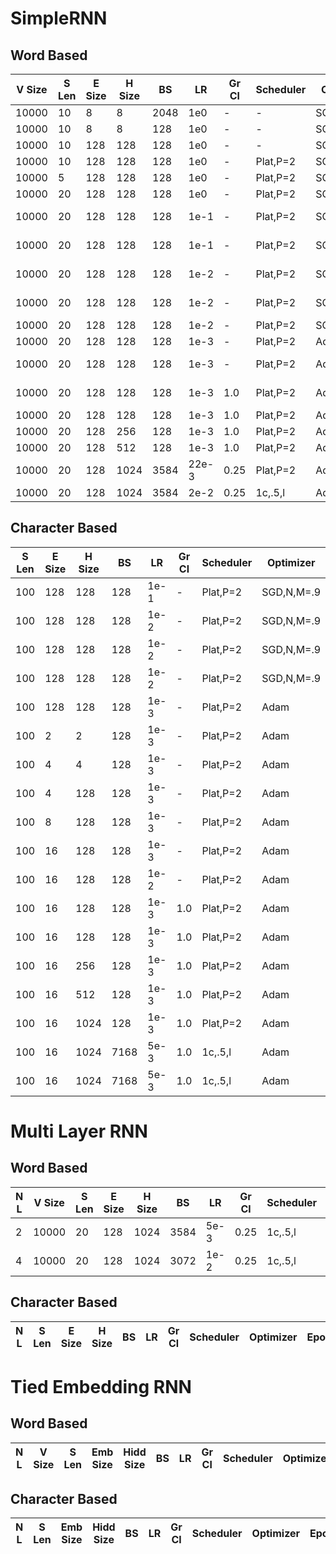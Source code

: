 # SimpleRNN

## Word Based
| V Size | S Len | E Size | H Size | BS  | LR    | Gr Cl | Scheduler | Optimizer | Epochs | Tr Acc | Va Acc | Tr CE   | Va CE   | Init     | NonLin |
| ------ | ----- | ------ | ------ | --- | ----- | ----- | --------- | --------- | ------ | ------ | ------ | ------- | ------- | -------- | ------ |
| 10000  | 10    | 8      | 8      | 2048| 1e0   | -     | -         | SGD,N,M=.9| 25     | 16.03  | 16.04  | 4.4626  | 4.4634  | -        | tanh   |
| 10000  | 10    | 8      | 8      | 128 | 1e0   | -     | -         | SGD,N,M=.9| 25     | 15.83  | 15.79  | 4.4577  | 4.4595  | -        | tanh   |
| 10000  | 10    | 128    | 128    | 128 | 1e0   | -     | -         | SGD,N,M=.9| 25     | 16.14  | 16.11  | 4.3888  | 4.3937  | -        | tanh   |
| 10000  | 10    | 128    | 128    | 128 | 1e0   | -     | Plat,P=2  | SGD,N,M=.9| 25     | 17.57  | 17.56  | 4.3140  | 4.3197  | -        | tanh   |
| 10000  | 5     | 128    | 128    | 128 | 1e0   | -     | Plat,P=2  | SGD,N,M=.9| 25     | 16.75  | 16.79  | 4.3655  | 4.3679  | -        | tanh   |
| 10000  | 20    | 128    | 128    | 128 | 1e0   | -     | Plat,P=2  | SGD,N,M=.9| 25     | 17.47  | 17.45  | 4.3218  | 4.3265  | -        | tanh   |
| 10000  | 20    | 128    | 128    | 128 | 1e-1  | -     | Plat,P=2  | SGD,N,M=.9| 25     | 17.79  | 17.74  | 4.3064  | 4.3106  | Xav Uni  | tanh   |
| 10000  | 20    | 128    | 128    | 128 | 1e-1  | -     | Plat,P=2  | SGD,N,M=.9| 25     | 18.03  | 18.00  | 4.2796  | 4.2851  | Xav Norm | tanh   |
| 10000  | 20    | 128    | 128    | 128 | 1e-2  | -     | Plat,P=2  | SGD,N,M=.9| 25     | 17.65  | 17.64  | 4.3156  | 4.3185  | Kai Uni  | relu   |
| 10000  | 20    | 128    | 128    | 128 | 1e-2  | -     | Plat,P=2  | SGD,N,M=.9| 25     | 17.37  | 17.36  | 4.3401  | 4.3418  | Kai Norm | relu   |
| 10000  | 20    | 128    | 128    | 128 | 1e-2  | -     | Plat,P=2  | SGD,N,M=.9| 25     | 17.07  | 17.06  | 4.3667  | 4.3686  | KN+ID    | relu   |
| 10000  | 20    | 128    | 128    | 128 | 1e-3  | -     | Plat,P=2  | Adam      | 25     | 18.84  | 18.81  | 4.2198  | 4.2285  | KN+ID    | relu   |
| 10000  | 20    | 128    | 128    | 128 | 1e-3  | -     | Plat,P=2  | Adam      | 25     | 18.70  | 18.65  | 4.2314  | 4.2404  | Xav Norm | tanh   |
| 10000  | 20    | 128    | 128    | 128 | 1e-3  | 1.0   | Plat,P=2  | Adam      | 25     | 18.40  | 18.39  | 4.2530  | 4.2502  | Xav Norm | tanh   |
| 10000  | 20    | 128    | 128    | 128 | 1e-3  | 1.0   | Plat,P=2  | Adam      | 25     | 18.83  | 18.78  | 4.2207  | 4.2289  | KN+ID    | relu   |
| 10000  | 20    | 128    | 256    | 128 | 1e-3  | 1.0   | Plat,P=2  | Adam      | 25     | 19.28  | 19.21  | 4.1871  | 4.2007  | KN+ID    | relu   |
| 10000  | 20    | 128    | 512    | 128 | 1e-3  | 1.0   | Plat,P=2  | Adam      | 25     | 19.93  | 19.68  | 4.1393  | 4.1678  | KN+ID    | relu   |
| 10000  | 20    | 128    | 1024   | 3584| 22e-3 | 0.25  | Plat,P=2  | Adam      | 25     | 18.26  | 18.26  | 2.2719  | 4.2668  | KN+ID    | relu   |
| 10000  | 20    | 128    | 1024   | 3584| 2e-2  | 0.25  | 1c,.5,l   | Adam      | 25     | 20.60  | 20.11  | 4.0896  | 4.1421  | KN+ID    | relu   |

## Character Based
| S Len | E Size | H Size | BS  | LR    | Gr Cl | Scheduler | Optimizer | Epochs | Tr Acc | Va Acc | Tr CE   | Va CE   | Init     | NonLin |
| ----- | ------ | ------ | --- | ----- | ----- | --------- | --------- | ------ | ------ | ------ | ------- | ------- | -------- | ------ |
| 100   | 128    | 128    | 128 | 1e-1  | -     | Plat,P=2  | SGD,N,M=.9| 25     | 54.02  | 54.01  | 1.5212  | 1.5216  | Xav Norm | tanh   |
| 100   | 128    | 128    | 128 | 1e-2  | -     | Plat,P=2  | SGD,N,M=.9| 25     | 49.94  | 49.94  | 1.6740  | 1.6742  | Kai Uni  | relu   |
| 100   | 128    | 128    | 128 | 1e-2  | -     | Plat,P=2  | SGD,N,M=.9| 25     | 51.41  | 51.39  | 1.6220  | 1.6220  | Kai Norm | relu   |
| 100   | 128    | 128    | 128 | 1e-2  | -     | Plat,P=2  | SGD,N,M=.9| 25     | 47.07  | 47.05  | 1.7677  | 1.7684  | KN+ID    | relu   |
| 100   | 128    | 128    | 128 | 1e-3  | -     | Plat,P=2  | Adam      | 25     | 54.39  | 54.37  | 1.5035  | 1.5040  | KN+ID    | relu   |
| 100   | 2      | 2      | 128 | 1e-3  | -     | Plat,P=2  | Adam      | 25     | 18.33  | 18.35  | 2.6696  | 2.6696  | KN+ID    | relu   |
| 100   | 4      | 4      | 128 | 1e-3  | -     | Plat,P=2  | Adam      | 25     | 27.25  | 27.23  | 2.4145  | 2.4154  | KN+ID    | relu   |
| 100   | 4      | 128    | 128 | 1e-3  | -     | Plat,P=2  | Adam      | 25     | 52.20  | 52.20  | 1.5887  | 1.5893  | KN+ID    | relu   |
| 100   | 8      | 128    | 128 | 1e-3  | -     | Plat,P=2  | Adam      | 25     | 53.70  | 53.68  | 1.5328  | 1.5331  | KN+ID    | relu   |
| 100   | 16     | 128    | 128 | 1e-3  | -     | Plat,P=2  | Adam      | 25     | 54.10  | 54.09  | 1.5142  | 1.5146  | KN+ID    | relu   |
| 100   | 16     | 128    | 128 | 1e-2  | -     | Plat,P=2  | Adam      | 25     | 34.61  | 34.61  | 2.1779  | 2.1779  | KN+ID    | relu   |
| 100   | 16     | 128    | 128 | 1e-3  | 1.0   | Plat,P=2  | Adam      | 25     | 54.08  | 54.04  | 1.5262  | 1.5267  | Xav Norm | tanh   |
| 100   | 16     | 128    | 128 | 1e-3  | 1.0   | Plat,P=2  | Adam      | 25     | 54.07  | 54.05  | 1.5163  | 1.5164  | KN+ID    | relu   |
| 100   | 16     | 256    | 128 | 1e-3  | 1.0   | Plat,P=2  | Adam      | 25     | 58.46  | 58.43  | 1.3445  | 1.3457  | KN+ID    | relu   |
| 100   | 16     | 512    | 128 | 1e-3  | 1.0   | Plat,P=2  | Adam      | 25     | 61.51  | 61.42  | 1.2286  | 1.2323  | KN+ID    | relu   |
| 100   | 16     | 1024   | 128 | 1e-3  | 1.0   | Plat,P=2  | Adam      | 25     | 63.92  | 63.71  | 1.1448  | 1.1536  | KN+ID    | relu   |
| 100   | 16     | 1024   | 7168| 5e-3  | 1.0   | 1c,.5,l   | Adam      | 25     | 63.79  | 63.48  | 1.1585  | 1.1697  | KN+ID    | relu   |
| 100   | 16     | 1024   | 7168| 5e-3  | 1.0   | 1c,.5,l   | Adam      | 50     | 64.75  | 64.33  | 1.1264  | 1.1422  | KN+ID    | relu   |


# Multi Layer RNN

## Word Based
| N L | V Size | S Len | E Size | H Size | BS  | LR    | Gr Cl | Scheduler | Optimizer | Epochs | Tr Acc | Va Acc | Tr CE   | Va CE   | Init     | NonLin | Gap |
| --- | ------ | ----- | ------ | ------ | --- | ----- | ----- | --------- | --------- | ------ | ------ | ------ | ------- | ------- | -------- | ------ | --- |
| 2   | 10000  | 20    | 128    | 1024   | 3584| 5e-3  | 0.25  | 1c,.5,l   | Adam      | 25     | 22.70  | 20.46  | 3.9278  | 4.1366  | KN+ID    | relu   | 20  |
| 4   | 10000  | 20    | 128    | 1024   | 3072| 1e-2  | 0.25  | 1c,.5,l   | Adam      | 25     | 22.17  | 20.65  | 3.9897  | 4.1186  | KN+ID    | relu   | 20  |

## Character Based
| N L | S Len | E Size | H Size | BS  | LR    | Gr Cl | Scheduler | Optimizer | Epochs | Tr Acc | Va Acc | Tr CE   | Va CE   | Init     | NonLin |
| --- | ----- | ------ | ------ | --- | ----- | ----- | --------- | --------- | ------ | ------ | ------ | ------- | ------- | -------- | ------ |


# Tied Embedding RNN

## Word Based
| N L | V Size | S Len | Emb Size | Hidd Size | BS  | LR    | Gr Cl | Scheduler | Optimizer | Epochs | Tr Acc | Va Acc | Tr CE   | Va CE   | Init     | NonLin |
| --- | ------ | ----- | -------- | --------- | --- | ----- | ----- | --------- | --------- | ------ | ------ | ------ | ------- | ------- | -------- | ------ |

## Character Based
| N L | S Len | Emb Size | Hidd Size | BS  | LR    | Gr Cl | Scheduler | Optimizer | Epochs | Tr Acc | Va Acc | Tr CE   | Va CE   | Init     | NonLin |
| --- | ----- | -------- | --------- | --- | ----- | ----- | --------- | --------- | ------ | ------ | ------ | ------- | ------- | -------- | ------ |

